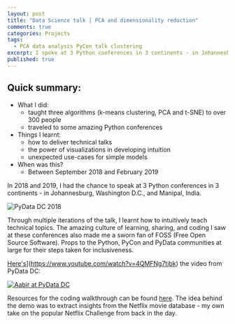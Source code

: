 ```yaml
---
layout: post
title: "Data Science talk | PCA and dimensionality reduction"
comments: true
categories: Projects
tags:
  - PCA data analysis PyCon talk clustering
excerpt: I spoke at 3 Python conferences in 3 continents - in Johannesburg, Washington D.C., and Manipal, India...
published: true
---
```


## Quick summary:

- What I did:
    - taught three algorithms (k-means clustering, PCA and t-SNE) to over 300 people
    - traveled to some amazing Python conferences
- Things I learnt:
    - how to deliver technical talks
    - the power of visualizations in developing intuition
    - unexpected use-cases for simple models
- When was this?
    - Between September 2018 and February 2019

In 2018 and 2019, I had the chance to speak at 3 Python conferences in 3 continents - in Johannesburg, Washington D.C., and Manipal, India.

![PyData DC 2018](/images/2019/pca_talk.jpg)

Through multiple iterations of the talk, I learnt how to intuitively teach technical topics. The amazing culture of learning, sharing, and coding I saw at these conferences also made me a sworn fan of FOSS (Free Open Source Software). Props to the Python, PyCon and PyData communities at large for their steps taken for inclusiveness.

[Here's](http://img.youtube.com/vi/4QMFNg7tjbk/0.jpg)](https://www.youtube.com/watch?v=4QMFNg7tjbk) the video from PyData DC:

[![Aabir at PyData DC](http://img.youtube.com/vi/4QMFNg7tjbk/0.jpg)](https://www.youtube.com/watch?v=4QMFNg7tjbk)

Resources for the coding walkthrough can be found [here](https://github.com/bakerwho/pca_pycon_talk). The idea behind the demo was to extract insights from the Netflix movie database - my own take on the popular Netflix Challenge from back in the day.
